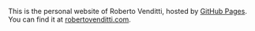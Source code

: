 This is the personal website of Roberto Venditti, hosted by [GitHub Pages](http://pages.github.com). You can find it at [robertovenditti.com](http://robertovenditti.com).
